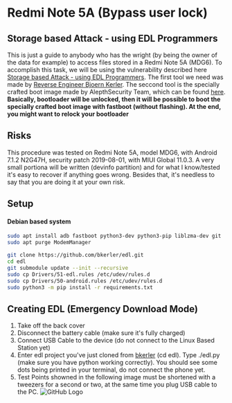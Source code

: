 # Redmi Note 5A (Bypass user lock)
## Storage based Attack - using EDL Programmers

This is just a guide to anybody who has the wright (by being the owner of the data for example) to access files stored in a Redmi Note 5A (MDG6). To accomplish this task, we will be using the vulnerability described here [Storage based Attack - using EDL Programmers](https://alephsecurity.com/2018/01/22/qualcomm-edl-2/). The first tool we need was made by [Reverse Engineer Bjoern Kerler](https://github.com/bkerler/edl). The seccond tool is the specially crafted boot image made by AlepthSecurity Team, which can be found [here](https://github.com/alephsecurity/firehorse). **Basically, bootloader will be unlocked, then it will be possible to boot the specially crafted boot image with fastboot (without flashing). At the end, you might want to relock your bootloader**


## Risks
This procedure was tested on Redmi Note 5A, model MDG6, with Android 7.1.2 N2G47H, security patch 2019-08-01, with MIUI Global 11.0.3. A very small portiona will be written (devinfo partition) and for what I know/tested it's easy to recover if anything goes wrong. Besides that, it's needless to say that you are doing it at your own risk.

## Setup 
#### Debian based system
```bash
sudo apt install adb fastboot python3-dev python3-pip liblzma-dev git
sudo apt purge ModemManager

git clone https://github.com/bkerler/edl.git
cd edl
git submodule update --init --recursive
sudo cp Drivers/51-edl.rules /etc/udev/rules.d
sudo cp Drivers/50-android.rules /etc/udev/rules.d
sudo python3 -m pip install -r requirements.txt
```

## Creating EDL (Emergency Download Mode)
1. Take off the back cover
2. Disconnect the battery cable (make sure it's fully charged)
4. Connect USB Cable to the device (do not connect to the Linux Based Station yet)
5. Enter edl project you've just cloned from [bkerler](https://github.com/bkerler/edl.git) (cd edl). Type ./edl.py (make sure you have python working correctly). You should see some dots being printed in your terminal, do not connect the phone yet.
7. Test Points showned in the following image must be shortened with a tweezers for a second or two, at the same time you plug USB cable to the PC. 
![GitHub Logo](https://alephsecurity.com/assets/img/test_points_xiaomi_note5a.jpg)
